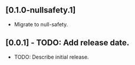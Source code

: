 ## [0.1.0-nullsafety.1]

* Migrate to null-safety.

## [0.0.1] - TODO: Add release date.

* TODO: Describe initial release.
